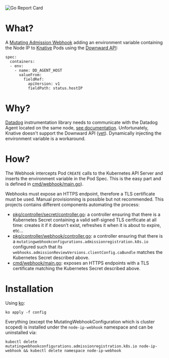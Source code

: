 ![Go Report Card](https://goreportcard.com/badge/github.com/JRBANCEL/MutatingAdmissionWebhook)

# What?
A [Mutating Admission Webhook](https://kubernetes.io/docs/reference/access-authn-authz/extensible-admission-controllers/) adding an environment variable containing the Node IP to [Knative](https://knative.dev) Pods using the [Downward API](https://kubernetes.io/docs/tasks/inject-data-application/environment-variable-expose-pod-information/):

```
spec:
  containers:
  - env:    
    - name: DD_AGENT_HOST
      valueFrom:
        fieldRef:
          apiVersion: v1
          fieldPath: status.hostIP
```

# Why?
[Datadog](https://www.datadoghq.com/) instrumentation library needs to communicate with the Datadog Agent located on the same node, [see documentation](https://docs.datadoghq.com/developers/dogstatsd/?tab=kubernetes#send-statsd-metrics-to-the-agent). Unfortunately, Knative doesn't support the Downward API ([yet](https://github.com/knative/serving/issues/4190)). Dynamically injecting the environment variable is a workaround.

# How?
The Webhook intercepts Pod `CREATE` calls to the Kubernetes API Server and inserts the environment variable in the Pod Spec. This is the easy part and is defined in [cmd/webhook/main.go](https://github.com/JRBANCEL/MutatingAdmissionWebhook/blob/master/cmd/webhook/main.go)).

Webhooks must expose an HTTPS endpoint, therefore a TLS certificate must be used. Manual provisionning is possible but not recommended. This projects contains different components automating the process:
* [pkg/controller/secret/controller.go](https://github.com/JRBANCEL/MutatingAdmissionWebhook/blob/master/pkg/controller/secret/controller.go): a controller ensuring that there is a Kubernetes Secret containing a valid self-signed TLS certficate at all time: creates it if it doesn't exist, refreshes it when it is about to expire, etc...
* [pkg/controller/webhook/controller.go](https://github.com/JRBANCEL/MutatingAdmissionWebhook/blob/master/pkg/controller/webhook/controller.go): a controller ensuring that there is a `mutatingwebhookconfigurations.admissionregistration.k8s.io` configured such that its `webhooks.admissionReviewVersions.clientConfig.caBundle` matches the Kubernetes Secret described above.
* [cmd/webhook/main.go](https://github.com/JRBANCEL/MutatingAdmissionWebhook/blob/master/cmd/webhook/main.go): exposes an HTTPS endpoints with a TLS certificate matching the Kubernetes Secret described above.

# Installation
Using [ko](https://github.com/google/ko):

```
ko apply -f config
```

Everything (except the MutatingWebhookConfiguration which is cluster scoped) is installed under the `node-ip-webhook` namespace and can be uninstalled via:

```
kubectl delete mutatingwebhookconfigurations.admissionregistration.k8s.io node-ip-webhook && kubectl delete namespace node-ip-webhook
```